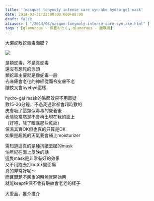 ```yaml
---
title: '[masque] tonymoly intense care syn-ake hydro-gel mask'
date: 2014-03-31T22:00:00.000+08:00
draft: false
aliases: [ "/2014/03/masque-tonymoly-intense-care-syn-ake.html" ]
tags : [glamorous - 保養おたく, glamorous - 面膜魂]
---
```


大懶蛇敷蛇毒毒面膜？  

[![](https://3.bp.blogspot.com/-iNae30Fh3lU/XDCFmfkr5tI/AAAAAAAAEOs/ZyLE8h3o1hMgYUe1dCQJFnHi5CXhrfI5gCLcBGAs/s640/55.jpg)](https://3.bp.blogspot.com/-iNae30Fh3lU/XDCFmfkr5tI/AAAAAAAAEOs/ZyLE8h3o1hMgYUe1dCQJFnHi5CXhrfI5gCLcBGAs/s1600/55.jpg)

是類蛇毒，不是真蛇毒  
還沒有想死的念頭  
類蛇毒主要就是像蛇毒一般  
去麻痺會老化的神經從而令皮膚不老  
皺紋又會byebye這樣  
  
hydro-gel mask的貼面效果不用置疑  
敷15-20分鐘，不過我通常都會超時敷的  
皮膚吸了這類似毒毒的營養後  
表情紋當然是不會再出現在我的面上  
（好吧，除了眼底那些乾紋）  
保濕其實OK但也真的只算是OK  
如果是超乾的天氣我會補上moisturizer  
  
需知道這真的是種抗皺去皺的mask  
怕年紀在面上反映的話  
這隻mask是非常有好的效果  
又不用跑去打botox變面癱  
真的非常好呢～  
而且問題不嚴重的時候就開始用  
就能keep住個不會有皺紋會老老的樣子  
  
大愛品，推介推介